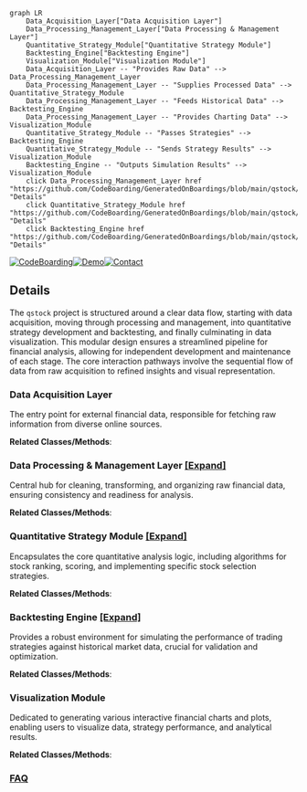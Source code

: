 ```mermaid
graph LR
    Data_Acquisition_Layer["Data Acquisition Layer"]
    Data_Processing_Management_Layer["Data Processing & Management Layer"]
    Quantitative_Strategy_Module["Quantitative Strategy Module"]
    Backtesting_Engine["Backtesting Engine"]
    Visualization_Module["Visualization Module"]
    Data_Acquisition_Layer -- "Provides Raw Data" --> Data_Processing_Management_Layer
    Data_Processing_Management_Layer -- "Supplies Processed Data" --> Quantitative_Strategy_Module
    Data_Processing_Management_Layer -- "Feeds Historical Data" --> Backtesting_Engine
    Data_Processing_Management_Layer -- "Provides Charting Data" --> Visualization_Module
    Quantitative_Strategy_Module -- "Passes Strategies" --> Backtesting_Engine
    Quantitative_Strategy_Module -- "Sends Strategy Results" --> Visualization_Module
    Backtesting_Engine -- "Outputs Simulation Results" --> Visualization_Module
    click Data_Processing_Management_Layer href "https://github.com/CodeBoarding/GeneratedOnBoardings/blob/main/qstock/Data_Processing_Management_Layer.md" "Details"
    click Quantitative_Strategy_Module href "https://github.com/CodeBoarding/GeneratedOnBoardings/blob/main/qstock/Quantitative_Strategy_Module.md" "Details"
    click Backtesting_Engine href "https://github.com/CodeBoarding/GeneratedOnBoardings/blob/main/qstock/Backtesting_Engine.md" "Details"
```

[![CodeBoarding](https://img.shields.io/badge/Generated%20by-CodeBoarding-9cf?style=flat-square)](https://github.com/CodeBoarding/GeneratedOnBoardings)[![Demo](https://img.shields.io/badge/Try%20our-Demo-blue?style=flat-square)](https://www.codeboarding.org/demo)[![Contact](https://img.shields.io/badge/Contact%20us%20-%20contact@codeboarding.org-lightgrey?style=flat-square)](mailto:contact@codeboarding.org)

## Details

The `qstock` project is structured around a clear data flow, starting with data acquisition, moving through processing and management, into quantitative strategy development and backtesting, and finally culminating in data visualization. This modular design ensures a streamlined pipeline for financial analysis, allowing for independent development and maintenance of each stage. The core interaction pathways involve the sequential flow of data from raw acquisition to refined insights and visual representation.

### Data Acquisition Layer
The entry point for external financial data, responsible for fetching raw information from diverse online sources.


**Related Classes/Methods**:



### Data Processing & Management Layer [[Expand]](./Data_Processing_Management_Layer.md)
Central hub for cleaning, transforming, and organizing raw financial data, ensuring consistency and readiness for analysis.


**Related Classes/Methods**:



### Quantitative Strategy Module [[Expand]](./Quantitative_Strategy_Module.md)
Encapsulates the core quantitative analysis logic, including algorithms for stock ranking, scoring, and implementing specific stock selection strategies.


**Related Classes/Methods**:



### Backtesting Engine [[Expand]](./Backtesting_Engine.md)
Provides a robust environment for simulating the performance of trading strategies against historical market data, crucial for validation and optimization.


**Related Classes/Methods**:



### Visualization Module
Dedicated to generating various interactive financial charts and plots, enabling users to visualize data, strategy performance, and analytical results.


**Related Classes/Methods**:





### [FAQ](https://github.com/CodeBoarding/GeneratedOnBoardings/tree/main?tab=readme-ov-file#faq)